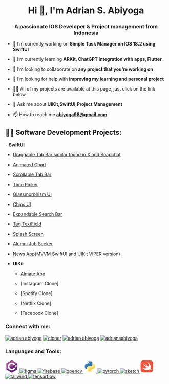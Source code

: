 


<h1 align="center">Hi 👋, I'm Adrian S. Abiyoga</h1>
<h3 align="center">A passionate IOS Developer & Project management from Indonesia</h3>

- 🔭 I’m currently working on **Simple Task Manager on IOS 18.2 using SwiftUI**

- 🌱 I’m currently learning **ARKit, ChatGPT integration with apps, Flutter**

- 👯 I’m looking to collaborate on **any project that you're working on**

- 🤝 I’m looking for help with **improving my learning and personal project**

- 👨‍💻 All of my projects are available at this page, just click on the link below

- 💬 Ask me about **UIKit,SwiftUI,Project Management**

- 📫 How to reach me **abiyoga98@gmail.com**

<h2>👨‍💻 Software Development Projects:</h2>
- <b>SwiftUI</b>

  - [Draggable Tab Bar similar found in X and Snapchat](https://github.com/cloner69/DraggableTabBar)
  
  - [Animated Chart](https://github.com/cloner69/AnimatedChart)
  
  - [Scrollable Tab Bar](https://github.com/cloner69/ScrollableTabBar)
  
  - [Time Picker](https://github.com/cloner69/TimePicker)

  - [Glassmorphism UI](https://github.com/cloner69/Glassmorphism)

  - [Chips UI](https://github.com/cloner69/ChipsUI)

  - [Expandable Search Bar](https://github.com/cloner69/ExpandableSearchBar)

  - [Tag TextField](https://github.com/cloner69/TagTextField)

  - [Splash Screen](https://github.com/cloner69/SplashScreen)

  - [Alumni Job Seeker](https://github.com/cloner69/AlumniJobSeeker)

  - [News App(MVVM SwiftUI and UIKit VIPER version)](https://github.com/cloner69/News-App)

- <b>UIKit</b>
  - [Almate App](https://github.com/Almate-AppleAcademy/Almate)

  - [Instagram Clone]
 
  - [Spotify Clone]
 
  - [Netflix Clone]
 
  - [Facebook Clone]
<h3 align="left">Connect with me:</h3>
<p align="left">
<a href="https://linkedin.com/in/adrian abiyoga" target="blank"><img align="center" src="https://raw.githubusercontent.com/rahuldkjain/github-profile-readme-generator/master/src/images/icons/Social/linked-in-alt.svg" alt="adrian abiyoga" height="30" width="40" /></a>
<a href="https://stackoverflow.com/users/cloner" target="blank"><img align="center" src="https://raw.githubusercontent.com/rahuldkjain/github-profile-readme-generator/master/src/images/icons/Social/stack-overflow.svg" alt="cloner" height="30" width="40" /></a>
<a href="https://fb.com/adrian abiyoga" target="blank"><img align="center" src="https://raw.githubusercontent.com/rahuldkjain/github-profile-readme-generator/master/src/images/icons/Social/facebook.svg" alt="adrian abiyoga" height="30" width="40" /></a>
<a href="https://instagram.com/adriansabiyoga" target="blank"><img align="center" src="https://raw.githubusercontent.com/rahuldkjain/github-profile-readme-generator/master/src/images/icons/Social/instagram.svg" alt="adriansabiyoga" height="30" width="40" /></a>
</p>

<h3 align="left">Languages and Tools:</h3>
<p align="left"> <a href="https://www.w3schools.com/cs/" target="_blank" rel="noreferrer"> <img src="https://raw.githubusercontent.com/devicons/devicon/master/icons/csharp/csharp-original.svg" alt="csharp" width="40" height="40"/> </a> <a href="https://www.figma.com/" target="_blank" rel="noreferrer"> <img src="https://www.vectorlogo.zone/logos/figma/figma-icon.svg" alt="figma" width="40" height="40"/> </a> <a href="https://firebase.google.com/" target="_blank" rel="noreferrer"> <img src="https://www.vectorlogo.zone/logos/firebase/firebase-icon.svg" alt="firebase" width="40" height="40"/> </a> <a href="https://opencv.org/" target="_blank" rel="noreferrer"> <img src="https://www.vectorlogo.zone/logos/opencv/opencv-icon.svg" alt="opencv" width="40" height="40"/> </a> <a href="https://www.python.org" target="_blank" rel="noreferrer"> <img src="https://raw.githubusercontent.com/devicons/devicon/master/icons/python/python-original.svg" alt="python" width="40" height="40"/> </a> <a href="https://pytorch.org/" target="_blank" rel="noreferrer"> <img src="https://www.vectorlogo.zone/logos/pytorch/pytorch-icon.svg" alt="pytorch" width="40" height="40"/> </a> <a href="https://www.sketch.com/" target="_blank" rel="noreferrer"> <img src="https://www.vectorlogo.zone/logos/sketchapp/sketchapp-icon.svg" alt="sketch" width="40" height="40"/> </a> <a href="https://developer.apple.com/swift/" target="_blank" rel="noreferrer"> <img src="https://raw.githubusercontent.com/devicons/devicon/master/icons/swift/swift-original.svg" alt="swift" width="40" height="40"/> </a> <a href="https://tailwindcss.com/" target="_blank" rel="noreferrer"> <img src="https://www.vectorlogo.zone/logos/tailwindcss/tailwindcss-icon.svg" alt="tailwind" width="40" height="40"/> </a> <a href="https://www.tensorflow.org" target="_blank" rel="noreferrer"> <img src="https://www.vectorlogo.zone/logos/tensorflow/tensorflow-icon.svg" alt="tensorflow" width="40" height="40"/> </a> </p>
